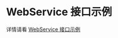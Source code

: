 # WebService 接口示例

详情请看 [WebService 接口示例](https://www.apifox.cn/apidoc/project-1094012/api-24826949)